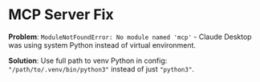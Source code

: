 # MCP Server Fix

**Problem**: `ModuleNotFoundError: No module named 'mcp'` - Claude Desktop was using system Python instead of virtual environment.

**Solution**: Use full path to venv Python in config: `"/path/to/.venv/bin/python3"` instead of just `"python3"`.